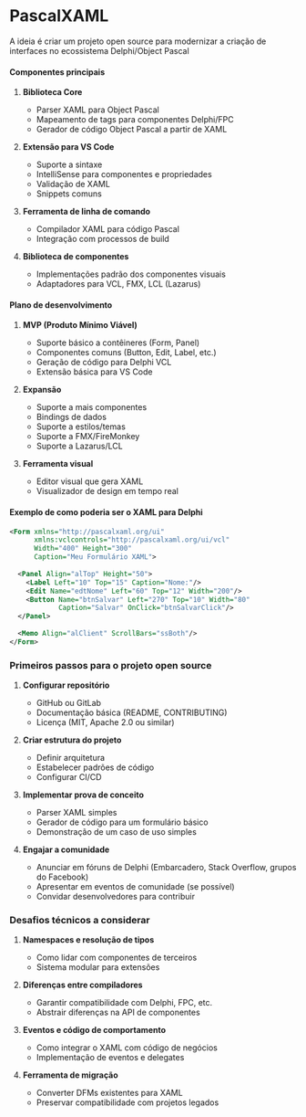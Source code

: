 # PascalXAML
A ideia é criar um projeto open source para modernizar a criação de interfaces no ecossistema Delphi/Object Pascal


#### Componentes principais

1. **Biblioteca Core**
   - Parser XAML para Object Pascal
   - Mapeamento de tags para componentes Delphi/FPC
   - Gerador de código Object Pascal a partir de XAML

2. **Extensão para VS Code**
   - Suporte a sintaxe
   - IntelliSense para componentes e propriedades
   - Validação de XAML
   - Snippets comuns

3. **Ferramenta de linha de comando**
   - Compilador XAML para código Pascal
   - Integração com processos de build

4. **Biblioteca de componentes**
   - Implementações padrão dos componentes visuais
   - Adaptadores para VCL, FMX, LCL (Lazarus)

#### Plano de desenvolvimento

1. **MVP (Produto Mínimo Viável)**
   - Suporte básico a contêineres (Form, Panel)
   - Componentes comuns (Button, Edit, Label, etc.)
   - Geração de código para Delphi VCL
   - Extensão básica para VS Code

2. **Expansão**
   - Suporte a mais componentes
   - Bindings de dados
   - Suporte a estilos/temas
   - Suporte a FMX/FireMonkey
   - Suporte a Lazarus/LCL

3. **Ferramenta visual**
   - Editor visual que gera XAML
   - Visualizador de design em tempo real

#### Exemplo de como poderia ser o XAML para Delphi

```xml
<Form xmlns="http://pascalxaml.org/ui"
      xmlns:vclcontrols="http://pascalxaml.org/ui/vcl"
      Width="400" Height="300" 
      Caption="Meu Formulário XAML">
  
  <Panel Align="alTop" Height="50">
    <Label Left="10" Top="15" Caption="Nome:"/>
    <Edit Name="edtNome" Left="60" Top="12" Width="200"/>
    <Button Name="btnSalvar" Left="270" Top="10" Width="80" 
            Caption="Salvar" OnClick="btnSalvarClick"/>
  </Panel>
  
  <Memo Align="alClient" ScrollBars="ssBoth"/>
</Form>
```

### Primeiros passos para o projeto open source

1. **Configurar repositório**
   - GitHub ou GitLab
   - Documentação básica (README, CONTRIBUTING)
   - Licença (MIT, Apache 2.0 ou similar)

2. **Criar estrutura do projeto**
   - Definir arquitetura
   - Estabelecer padrões de código
   - Configurar CI/CD

3. **Implementar prova de conceito**
   - Parser XAML simples
   - Gerador de código para um formulário básico
   - Demonstração de um caso de uso simples

4. **Engajar a comunidade**
   - Anunciar em fóruns de Delphi (Embarcadero, Stack Overflow, grupos do Facebook)
   - Apresentar em eventos de comunidade (se possível)
   - Convidar desenvolvedores para contribuir

### Desafios técnicos a considerar

1. **Namespaces e resolução de tipos**
   - Como lidar com componentes de terceiros
   - Sistema modular para extensões

2. **Diferenças entre compiladores**
   - Garantir compatibilidade com Delphi, FPC, etc.
   - Abstrair diferenças na API de componentes

3. **Eventos e código de comportamento**
   - Como integrar o XAML com código de negócios
   - Implementação de eventos e delegates

4. **Ferramenta de migração**
   - Converter DFMs existentes para XAML
   - Preservar compatibilidade com projetos legados